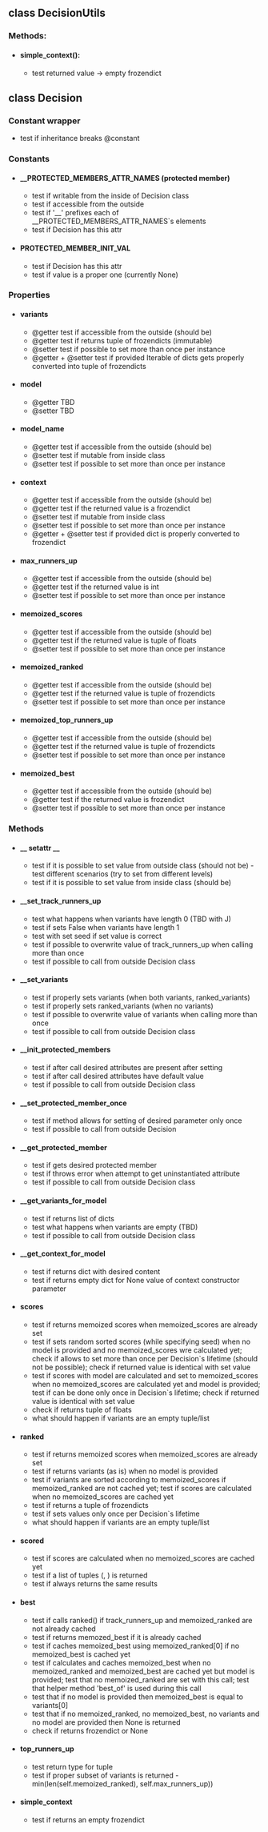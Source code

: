 ## class DecisionUtils

### Methods:

 - #### simple_context():
    
    - test returned value -> empty frozendict

## class Decision

### Constant wrapper
   - test if inheritance breaks @constant

### Constants

 - #### __PROTECTED_MEMBERS_ATTR_NAMES (protected member)
     - test if writable from the inside of Decision class
     - test if accessible from the outside
     - test if '__' prefixes each of __PROTECTED_MEMBERS_ATTR_NAMES`s elements 
     - test if Decision has this attr
 - #### PROTECTED_MEMBER_INIT_VAL
     - test if Decision has this attr
     - test if value is a proper one (currently None)


### Properties
 - #### variants
     - @getter test if accessible from the outside (should be)
     - @getter test if returns tuple of frozendicts (immutable)
     - @setter test if possible to set more than once per instance
     - @getter + @setter test if provided Iterable of dicts gets properly 
       converted into tuple of frozendicts
 - #### model
     - @getter TBD
     - @setter TBD
 - #### model_name
     - @getter test if accessible from the outside (should be)
     - @setter test if mutable from inside class
     - @setter test if possible to set more than once per instance
 - #### context
     - @getter test if accessible from the outside (should be)
     - @getter test if the returned value is a frozendict
     - @setter test if mutable from inside class
     - @setter test if possible to set more than once per instance
     - @getter + @setter test if provided dict is properly converted to frozendict
 - #### max_runners_up
     - @getter test if accessible from the outside (should be)
     - @getter test if the returned value is int 
     - @setter test if possible to set more than once per instance
 - #### memoized_scores
     - @getter test if accessible from the outside (should be)
     - @getter test if the returned value is tuple of floats
     - @setter test if possible to set more than once per instance
 - #### memoized_ranked
     - @getter test if accessible from the outside (should be)
     - @getter test if the returned value is tuple of frozendicts
     - @setter test if possible to set more than once per instance
 - #### memoized_top_runners_up
     - @getter test if accessible from the outside (should be)
     - @getter test if the returned value is tuple of frozendicts
     - @setter test if possible to set more than once per instance
 - #### memoized_best
     - @getter test if accessible from the outside (should be)
     - @getter test if the returned value is frozendict
     - @setter test if possible to set more than once per instance

### Methods
 - #### __ setattr __
     - test if it is possible to set value from outside class (should not be) - 
       test different scenarios (try to set from different levels)  
     - test if it is possible to set value from inside class (should be)
 - #### __set_track_runners_up
     - test what happens when variants have length 0 (TBD with J)
     - test if sets False when variants have length 1
     - test with set seed if set value is correct
     - test if possible to overwrite value of track_runners_up when calling more than once
     - test if possible to call from outside Decision class
 - #### __set_variants
     - test if properly sets variants (when both variants, ranked_variants)
     - test if properly sets ranked_variants (when no variants)
     - test if possible to overwrite value of variants when calling more than once
     - test if possible to call from outside Decision class
 - #### __init_protected_members
     - test if after call desired attributes are present after setting
     - test if after call desired attributes have default value
     - test if possible to call from outside Decision class     
 - #### __set_protected_member_once
     - test if method allows for setting of desired parameter only once
     - test if possible to call from outside Decision
 - #### __get_protected_member
     - test if gets desired protected member
     - test if throws error when attempt to get uninstantiated attribute
     - test if possible to call from outside Decision class
 - #### __get_variants_for_model
     - test if returns list of dicts
     - test what happens when variants are empty (TBD)
     - test if possible to call from outside Decision class
 - #### __get_context_for_model
     - test if returns dict with desired content
     - test if returns empty dict for None value of context constructor parameter
 - #### scores
     - test if returns memoized scores when memoized_scores are already set
     - test if sets random sorted scores (while specifying seed) when no model
       is provided and no memoized_scores wre calculated yet; check if allows 
       to set more than once per Decision`s lifetime (should not be possible);
       check if returned value is identical with set value
     - test if scores with model are calculated and set to memoized_scores 
       when no memoized_scores are calculated yet and model is provided; test 
       if can be done only once in Decision`s lifetime;
       check if returned value is identical with set value
     - check if returns tuple of floats
     - what should happen if variants are an empty tuple/list
 - #### ranked
     - test if returns memoized scores when memoized_scores are already set
     - test if returns variants (as is) when no model is provided
     - test if variants are sorted according to memoized_scores if 
       memoized_ranked are not cached yet; test if scores are calculated when 
       no memoized_scores are cached yet
     - test if returns a tuple of frozendicts 
     - test if sets values only once per Decision`s lifetime
     - what should happen if variants are an empty tuple/list
 - #### scored
     - test if scores are calculated when no memoized_scores are cached yet
     - test if a list of tuples (<dict>, <float>) is returned
     - test if always returns the same results
 - #### best
     - test if calls ranked() if track_runners_up and memoized_ranked are not 
       already cached
     - test if returns memozed_best if it is already cached
     - test if caches memoized_best using memoized_ranked[0] if no memoized_best 
       is cached yet
     - test if calculates and caches memoized_best when no memoized_ranked and
       memoized_best are cached yet but model is provided; test that no 
       memoized_ranked are set with this call; test that helper method 
       'best_of' is used during this call
     - test that if no model is provided then memoized_best is equal to
       variants[0]
     - test that if no memoized_ranked, no memoized_best, no variants and no model 
       are provided then None is returned
     - check if returns frozendict or None
 - #### top_runners_up
     - test return type for tuple
     - test if proper subset of variants is returned - 
        min(len(self.memoized_ranked), self.max_runners_up))
 - #### simple_context
     - test if returns an empty frozendict